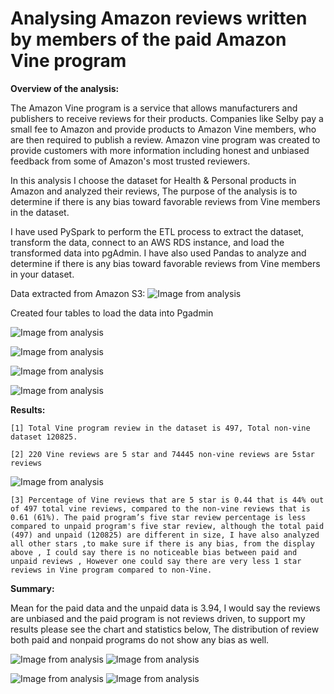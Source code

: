# Analysing Amazon reviews written by members of the paid Amazon Vine program

**Overview of the analysis:**

The Amazon Vine program is a service that allows manufacturers and publishers to receive reviews for their products. Companies like Selby pay a small fee to Amazon and provide products to Amazon Vine members, who are then required to publish a review. Amazon vine program was created to provide customers with more information including honest and unbiased feedback from some of Amazon's most trusted reviewers. 

In this analysis I choose the dataset for Health & Personal products in Amazon and analyzed their reviews, The purpose of the analysis is to determine if there is any bias toward favorable reviews from Vine members in the dataset.

I have used PySpark to perform the ETL process to extract the dataset, transform the data, connect to an AWS RDS instance, and load the transformed data into pgAdmin. I have also used Pandas to analyze and determine if there is any bias toward favorable reviews from Vine members in your dataset.


Data extracted from Amazon S3:
![Image from analysis](resources/df.PNG)

Created four tables to load the data into Pgadmin

![Image from analysis](resources/df1.PNG)

![Image from analysis](resources/df2.PNG)

![Image from analysis](resources/df3.PNG)

![Image from analysis](resources/df4.PNG)


**Results:**

    [1] Total Vine program review in the dataset is 497, Total non-vine dataset 120825.

    [2] 220 Vine reviews are 5 star and 74445 non-vine reviews are 5star reviews

![Image from analysis](resources/Excl.PNG)

    [3] Percentage of Vine reviews that are 5 star is 0.44 that is 44% out of 497 total vine reviews, compared to the non-vine reviews that is 0.61 (61%). The paid program’s five star review percentage is less compared to unpaid program's five star review, although the total paid (497) and unpaid (120825) are different in size, I have also analyzed all other stars ,to make sure if there is any bias, from the display above , I could say there is no noticeable bias between paid and unpaid reviews , However one could say there are very less 1 star reviews in Vine program compared to non-Vine. 

**Summary:**

Mean for the paid data and the unpaid data is 3.94, I would say the reviews are unbiased and the paid program is not reviews driven, to support my results please see the chart and statistics below, The distribution of review both paid and nonpaid programs do not show any bias as well.

![Image from analysis](resources/dfpaid.PNG)
![Image from analysis](resources/dfunpaid.PNG)

![Image from analysis](resources/starpaid.PNG)
![Image from analysis](resources/starunpaid.PNG)


